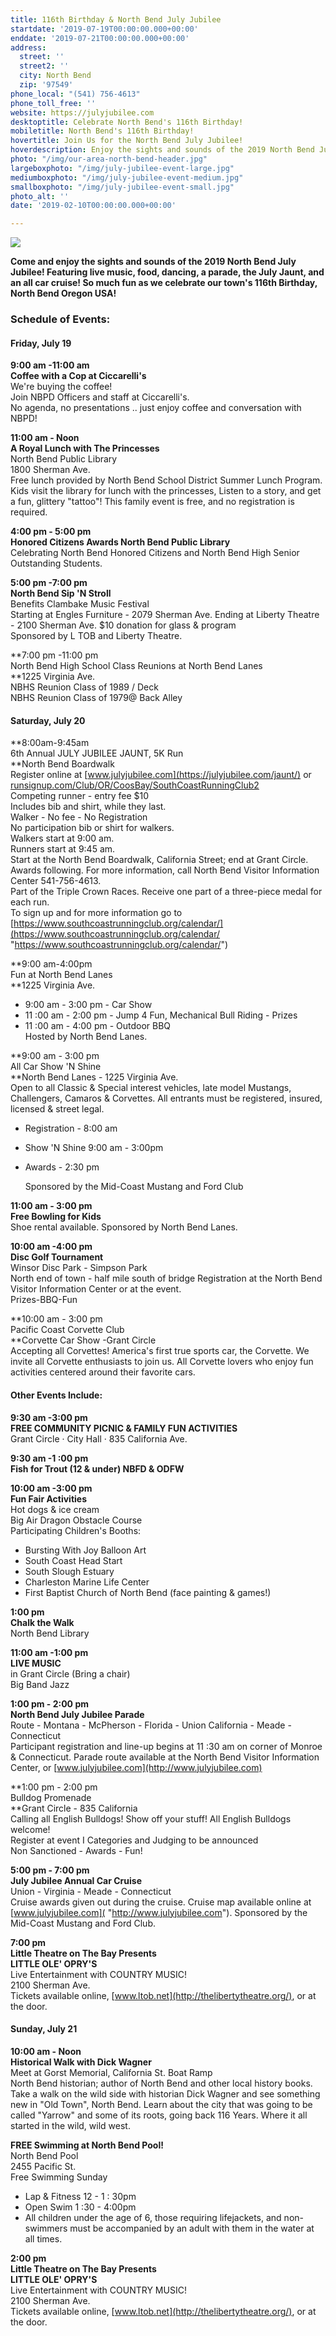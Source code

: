 ```yaml
---
title: 116th Birthday & North Bend July Jubilee
startdate: '2019-07-19T00:00:00.000+00:00'
enddate: '2019-07-21T00:00:00.000+00:00'
address:
  street: ''
  street2: ''
  city: North Bend
  zip: '97549'
phone_local: "(541) 756-4613"
phone_toll_free: ''
website: https://julyjubilee.com
desktoptitle: Celebrate North Bend's 116th Birthday!
mobiletitle: North Bend's 116th Birthday!
hovertitle: Join Us for the North Bend July Jubilee!
hoverdescription: Enjoy the sights and sounds of the 2019 North Bend July Jubilee!
photo: "/img/our-area-north-bend-header.jpg"
largeboxphoto: "/img/july-jubilee-event-large.jpg"
mediumboxphoto: "/img/july-jubilee-event-medium.jpg"
smallboxphoto: "/img/july-jubilee-event-small.jpg"
photo_alt: ''
date: '2019-02-10T00:00:00.000+00:00'

---
```

![](/img/july-jubilee-event-blog-695x322.jpg)

**Come and enjoy the sights and sounds of the 2019 North Bend July Jubilee! Featuring live music, food, dancing, a parade, the July Jaunt, and an all car cruise! So much fun as we celebrate our town's 116th Birthday, North Bend Oregon USA!**

### Schedule of Events:

#### **Friday, July 19**

**9:00 am -11:00 am**  
**Coffee with a Cop at Ciccarelli's**  
We're buying the coffee!  
Join NBPD Officers and staff at Ciccarelli's.  
No agenda, no presentations .. just enjoy coffee and conversation with NBPD!

**11:00 am - Noon**  
**A Royal Lunch with The Princesses**  
North Bend Public Library  
1800 Sherman Ave.  
Free lunch provided by North Bend School District Summer Lunch Program. Kids visit the library for lunch with the princesses, Listen to a story, and get a fun, glittery "tattoo"! This family event is free, and no registration is required.

**4:00 pm - 5:00 pm**  
**Honored Citizens Awards North Bend Public Library**  
Celebrating North Bend Honored Citizens and North Bend High Senior Outstanding Students.

**5:00 pm -7:00 pm  
North Bend Sip 'N Stroll**  
Benefits Clambake Music Festival  
Starting at Engles Furniture - 2079 Sherman Ave. Ending at Liberty Theatre - 2100 Sherman Ave. $10 donation for glass & program  
Sponsored by L TOB and Liberty Theatre.

**7:00 pm -11:00 pm  
North Bend High School Class Reunions at North Bend Lanes  
**1225 Virginia Ave.  
NBHS Reunion Class of 1989 / Deck  
NBHS Reunion Class of 1979@ Back Alley

#### Saturday, July 20

**8:00am-9:45am  
6th Annual JULY JUBILEE JAUNT, 5K Run  
**North Bend Boardwalk  
Register online at [www.julyjubilee.com](https://julyjubilee.com/jaunt/) or [runsignup.com/Club/OR/CoosBay/SouthCoastRunningClub2](https://runsignup.com/Race/OR/NorthBend/JulyJubilee)  
Competing runner - entry fee $10  
Includes bib and shirt, while they last.  
Walker - No fee - No Registration  
No participation bib or shirt for walkers.  
Walkers start at 9:00 am.  
Runners start at 9:45 am.  
Start at the North Bend Boardwalk, California Street; end at Grant Circle. Awards following. For more information, call North Bend Visitor Information Center 541-756-4613.  
Part of the Triple Crown Races. Receive one part of a three-piece medal for each run.  
To sign up and for more information go to [https://www.southcoastrunningclub.org/calendar/](https://www.southcoastrunningclub.org/calendar/ "https://www.southcoastrunningclub.org/calendar/")

**9:00 am-4:00pm  
Fun at North Bend Lanes  
**1225 Virginia Ave.

* 9:00 am - 3:00 pm - Car Show
* 11 :00 am - 2:00 pm - Jump 4 Fun, Mechanical Bull Riding - Prizes
* 11 :00 am - 4:00 pm - Outdoor BBQ  
  Hosted by North Bend Lanes.

**9:00 am - 3:00 pm  
All Car Show 'N Shine  
**North Bend Lanes - 1225 Virginia Ave.  
Open to all Classic & Special interest vehicles, late model Mustangs, Challengers, Camaros & Corvettes. All entrants must be registered, insured, licensed & street legal.

* Registration - 8:00 am
* Show 'N Shine 9:00 am - 3:00pm
* Awards - 2:30 pm

  Sponsored by the Mid-Coast Mustang and Ford Club

**11:00 am - 3:00 pm  
Free Bowling for Kids**  
Shoe rental available. Sponsored by North Bend Lanes.

**10:00 am -4:00 pm  
Disc Golf Tournament**  
Winsor Disc Park - Simpson Park  
North end of town - half mile south of bridge Registration at the North Bend Visitor Information Center or at the event.  
Prizes-BBQ-Fun

**10:00 am - 3:00 pm  
Pacific Coast Corvette Club  
**Corvette Car Show -Grant Circle  
Accepting all Corvettes! America's first true sports car, the Corvette. We invite all Corvette enthusiasts to join us. All Corvette lovers who enjoy fun activities centered around their favorite cars.

#### Other Events Include:

**9:30 am -3:00 pm  
FREE COMMUNITY PICNIC & FAMILY FUN ACTIVITIES**  
Grant Circle · City Hall · 835 California Ave.

**9:30 am -1 :00 pm  
Fish for Trout (12 & under) NBFD & ODFW**

**10:00 am -3:00 pm  
Fun Fair Activities**  
Hot dogs & ice cream  
Big Air Dragon Obstacle Course  
Participating Children's Booths:

* Bursting With Joy Balloon Art
* South Coast Head Start
* South Slough Estuary
* Charleston Marine Life Center
* First Baptist Church of North Bend (face painting & games!)

**1:00 pm  
Chalk the Walk**  
North Bend Library

**11:00 am -1:00 pm  
LIVE MUSIC**  
in Grant Circle (Bring a chair)  
Big Band Jazz

**1:00 pm - 2:00 pm  
North Bend July Jubilee Parade**  
Route - Montana - McPherson - Florida - Union California - Meade - Connecticut  
Participant registration and line-up begins at 11 :30 am on corner of Monroe & Connecticut. Parade route available at the North Bend Visitor Information Center, or [www.julyjubilee.com](http://www.julyjubilee.com)

**1:00 pm - 2:00 pm  
Bulldog Promenade  
**Grant Circle - 835 California  
Calling all English Bulldogs! Show off your stuff! All English Bulldogs welcome!  
Register at event I Categories and Judging to be announced  
Non Sanctioned - Awards - Fun!

**5:00 pm - 7:00 pm  
July Jubilee Annual Car Cruise**  
Union - Virginia - Meade - Connecticut  
Cruise awards given out during the cruise. Cruise map available online at [www.julyjubilee.com]( "http://www.julyjubilee.com"). Sponsored by the Mid-Coast Mustang and Ford Club.

**7:00 pm  
Little Theatre on The Bay Presents  
LITTLE OLE' OPRY'S**  
Live Entertainment with COUNTRY MUSIC!  
2100 Sherman Ave.  
Tickets available online, [www.ltob.net](http://thelibertytheatre.org/), or at the door.

#### Sunday, July 21

**10:00 am - Noon  
Historical Walk with Dick Wagner**  
Meet at Gorst Memorial, California St. Boat Ramp  
North Bend historian; author of North Bend and other local history books.  
Take a walk on the wild side with historian Dick Wagner and see something new in "Old Town", North Bend. Learn about the city that was going to be called "Yarrow" and some of its roots, going back 116 Years. Where it all started in the wild, wild west.

**FREE Swimming at North Bend Pool!**  
North Bend Pool  
2455 Pacific St.  
Free Swimming Sunday

* Lap & Fitness 12 - 1 : 30pm
* Open Swim 1 :30 - 4:00pm
* All children under the age of 6, those requiring lifejackets, and non-swimmers must be accompanied by an adult with them in the water at all times.

**2:00 pm  
Little Theatre on The Bay Presents  
LITTLE OLE' OPRY'S**  
Live Entertainment with COUNTRY MUSIC!  
2100 Sherman Ave.  
Tickets available online, [www.ltob.net](http://thelibertytheatre.org/), or at the door.